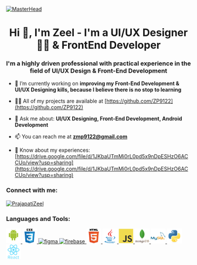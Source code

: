 
[![MasterHead](https://i.pinimg.com/originals/0f/25/e4/0f25e4668c1c7740b5ed41835339d67f.gif)](https://github.com/Harsh-M-Prajapati/Harsh-M-Prajapati)
<h1 align="center">Hi 👋, I'm Zeel - I'm a UI/UX Designer 👨‍💻 & FrontEnd Developer  </h1>
<h3 align="center">I'm a highly driven professional with practical experience in the field of UI/UX Design & Front-End Development</h3>

- 🔭 I’m currently working on **improving my Front-End Development & UI/UX Designing kills, because I believe there is no stop to learning**

- 👨‍💻 All of my projects are available at [https://github.com/ZP9122](https://github.com/ZP9122)

- 💬 Ask me about: **UI/UX Designing, Front-End Development, Android Development**

- 📫 You can reach me at **zmp9122@gmail.com**

- 📄 Know about my experiences: [https://drive.google.com/file/d/1JKbaUTmMi0rL0pd5x9nDpESHzO6ACCUo/view?usp=sharing](https://drive.google.com/file/d/1JKbaUTmMi0rL0pd5x9nDpESHzO6ACCUo/view?usp=sharing)

<h3 align="left">Connect with me:</h3>
<p align="left">
<a href="https://www.linkedin.com/in/zeel-prajapati-917203264/" target="blank"><img align="center" src="https://raw.githubusercontent.com/rahuldkjain/github-profile-readme-generator/master/src/images/icons/Social/linked-in-alt.svg" alt="PrajapatiZeel" height="30" width="40" /></a>
</p>

<h3 align="left">Languages and Tools:</h3>
<p align="left"> <a href="https://developer.android.com" target="_blank" rel="noreferrer"> <img src="https://raw.githubusercontent.com/devicons/devicon/master/icons/android/android-original-wordmark.svg" alt="android" width="40" height="40"/> </a> <a href="https://www.w3schools.com/css/" target="_blank" rel="noreferrer"> <img src="https://raw.githubusercontent.com/devicons/devicon/master/icons/css3/css3-original-wordmark.svg" alt="css3" width="40" height="40"/> </a> <a href="https://www.figma.com/" target="_blank" rel="noreferrer"> <img src="https://www.vectorlogo.zone/logos/figma/figma-icon.svg" alt="figma" width="40" height="40"/> </a> <a href="https://firebase.google.com/" target="_blank" rel="noreferrer"> <img src="https://www.vectorlogo.zone/logos/firebase/firebase-icon.svg" alt="firebase" width="40" height="40"/> </a> <a href="https://www.w3.org/html/" target="_blank" rel="noreferrer"> <img src="https://raw.githubusercontent.com/devicons/devicon/master/icons/html5/html5-original-wordmark.svg" alt="html5" width="40" height="40"/> </a> <a href="https://www.java.com" target="_blank" rel="noreferrer"> <img src="https://raw.githubusercontent.com/devicons/devicon/master/icons/java/java-original.svg" alt="java" width="40" height="40"/> </a> <a href="https://developer.mozilla.org/en-US/docs/Web/JavaScript" target="_blank" rel="noreferrer"> <img src="https://raw.githubusercontent.com/devicons/devicon/master/icons/javascript/javascript-original.svg" alt="javascript" width="40" height="40"/> </a> <a href="https://www.mongodb.com/" target="_blank" rel="noreferrer"> <img src="https://raw.githubusercontent.com/devicons/devicon/master/icons/mongodb/mongodb-original-wordmark.svg" alt="mongodb" width="40" height="40"/> </a> <a href="https://www.mysql.com/" target="_blank" rel="noreferrer"> <img src="https://raw.githubusercontent.com/devicons/devicon/master/icons/mysql/mysql-original-wordmark.svg" alt="mysql" width="40" height="40"/> </a>  <a href="https://www.python.org" target="_blank" rel="noreferrer"> <img src="https://raw.githubusercontent.com/devicons/devicon/master/icons/python/python-original.svg" alt="python" width="40" height="40"/> </a> <a href="https://reactjs.org/" target="_blank" rel="noreferrer"> <img src="https://raw.githubusercontent.com/devicons/devicon/master/icons/react/react-original-wordmark.svg" alt="react" width="40" height="40"/> </a> </p>
